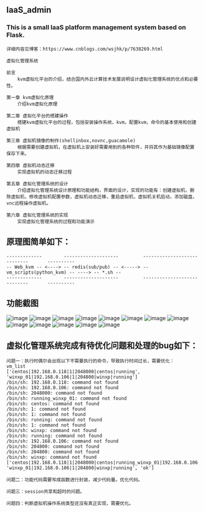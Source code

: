 ## IaaS_admin
### This is a small IaaS platform management system based on Flask.
```
详细内容见博客：https://www.cnblogs.com/wsjhk/p/7638269.html

虚拟化管理系统

前言
    kvm虚拟化平台的介绍，结合国内外云计算技术发展说明设计虚拟化管理系统的优点和必要性。

第一章 kvm虚拟化原理
    介绍kvm虚拟化原理

第二章 虚拟化平台的搭建操作
    搭建kvm虚拟化平台的过程，包括安装操作系统，kvm，配置kvm，命令的基本使用和创建虚拟机

第三章 虚拟机镜像的制作(shellinbox,novnc,guacamole)
    根据需要创建虚拟机，在虚拟机上安装好需要用到的各种软件，并将其作为基础镜像配置保存下来。

第四章 虚拟机动态迁移
    实现虚拟机的动态迁移过程

第五章 虚拟化管理系统的设计
    介绍虚拟化管理系统设计原理和功能结构，界面的设计，实现的功能有：创建虚拟机，删除虚拟机，修改虚拟机配置参数，虚拟机动态迁移，重启虚拟机，虚拟机关机启动，添加磁盘，vnc远程操作虚拟机。

第六章 虚拟化管理系统的实现
    实现虚拟化管理系统的过程和功能演示  
```

## 原理图简单如下：
```
-------------        --------------------         ----------------------------       ----------
-- Web_kvm -- <----> -- redis(sub/pub) -- <-----> -- vm_scripts(python_kvm) -- ----> -- *.sh --
-------------        --------------------         ----------------------------       ----------
```

## 功能截图
![image](https://images2017.cnblogs.com/blog/631958/201710/631958-20171008192442949-1244215395.png)
![image](https://images2017.cnblogs.com/blog/631958/201710/631958-20171008192507356-1694676646.png)
![image](https://images2017.cnblogs.com/blog/631958/201710/631958-20171008193041403-962989057.png)
![image](https://images2017.cnblogs.com/blog/631958/201710/631958-20171008193057496-1249598993.png)
![image](https://images2017.cnblogs.com/blog/631958/201710/631958-20171008193125590-1038744333.png)
![image](https://images2017.cnblogs.com/blog/631958/201710/631958-20171008193138121-1690524973.png)
![image](https://images2017.cnblogs.com/blog/631958/201710/631958-20171008193300590-28859992.png)
![image](https://images2017.cnblogs.com/blog/631958/201710/631958-20171008193312981-1988012781.png)
![image](https://images2017.cnblogs.com/blog/631958/201710/631958-20171008193347340-1959610986.png)
![image](https://images2017.cnblogs.com/blog/631958/201710/631958-20171008193402184-317949337.png)
![image](https://images2017.cnblogs.com/blog/631958/201710/631958-20171008193416762-1158359887.png)
![image](https://images2017.cnblogs.com/blog/631958/201710/631958-20171008193436668-152242297.png)
![image](https://images2017.cnblogs.com/blog/631958/201710/631958-20171008193447231-1001968594.png)


## 虚拟化管理系统完成有待优化问题和处理的bug如下：
```
问题一：执行时偶尔会出现以下不需要执行的命令，导致执行时间过长，需要优化：
vm_list
['centos|192.168.0.118|1|2048000|centos|running', 'winxp_01|192.168.0.106|1|204800|winxp|running']
/bin/sh: 192.168.0.118: command not found
/bin/sh: 192.168.0.106: command not found
/bin/sh: 2048000: command not found
/bin/sh: running_winxp_01: command not found
/bin/sh: centos: command not found
/bin/sh: 1: command not found
/bin/sh: 1: command not found
/bin/sh: running: command not found
/bin/sh: 1: command not found
/bin/sh: winxp: command not found
/bin/sh: running: command not found
/bin/sh: 192.168.0.106: command not found
/bin/sh: 204800: command not found
/bin/sh: 204800: command not found
/bin/sh: winxp: command not found
['centos|192.168.0.118|1|2048000|centos|running_winxp_01|192.168.0.106|1|204800|winxp|running', 'winxp_01|192.168.0.106|1|204800|winxp|running', 'ok']

问题二：功能代码需要写成函数进行封装，减少代码量。优化代码。

问题三：session共享和超时的问题。

问题四：判断虚拟机操作系统类型还没有真正实现，需要优化。
```

